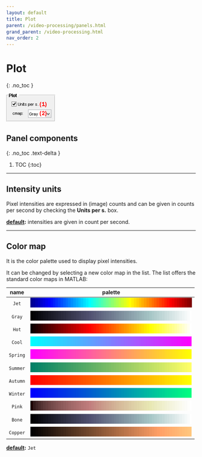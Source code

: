 ```yaml
---
layout: default
title: Plot
parent: /video-processing/panels.html
grand_parent: /video-processing.html
nav_order: 2
---
```


# Plot
{: .no_toc }

<a href="../../assets/images/gui/VP-panel-plot.png"><img src="../../assets/images/gui/VP-panel-plot.png" style="max-width: 130px;"/></a>

## Panel components
{: .no_toc .text-delta }

1. TOC
{:toc}

---

## Intensity units

Pixel intensities are expressed in (image) counts and can be given in counts per second by checking the **Units per s.** box.

**<u>default</u>:** intensities are given in count per second.

---

## Color map

It is the color palette used to display pixel intensities.

It can be changed by selecting a new color map in the list. 
The list offers the standard color maps in MATLAB:

| name     | palette                                                           |
| :------: | :---------------------------------------------------------------: |
| `Jet`    | <img src="../../assets/images/gui/VP-panel-plot-mapjet.png" />    |
| `Gray`   | <img src="../../assets/images/gui/VP-panel-plot-mapgray.png" />   |
| `Hot`    | <img src="../../assets/images/gui/VP-panel-plot-maphot.png" />    |
| `Cool`   | <img src="../../assets/images/gui/VP-panel-plot-mapcool.png" />   |
| `Spring` | <img src="../../assets/images/gui/VP-panel-plot-mapspring.png" /> |
| `Summer` | <img src="../../assets/images/gui/VP-panel-plot-mapsummer.png" /> |
| `Autumn` | <img src="../../assets/images/gui/VP-panel-plot-mapautumn.png" /> |
| `Winter` | <img src="../../assets/images/gui/VP-panel-plot-mapwinter.png" /> |
| `Pink`   | <img src="../../assets/images/gui/VP-panel-plot-mappink.png" />   |
| `Bone`   | <img src="../../assets/images/gui/VP-panel-plot-mapbone.png" />   |
| `Copper` | <img src="../../assets/images/gui/VP-panel-plot-mapcopper.png" /> |

**<u>default</u>:** `Jet`


